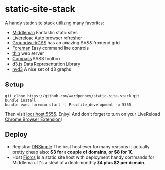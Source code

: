 # static-site-stack
A handy static site stack utilizing many favorites:

* [Middleman](http://middlemanapp.com/) Fantastic static sites
* [Livereload](http://livereload.com/) Auto browser refresher
* [GroundworkCSS](http://groundwork.sidereel.com/) has an amazing SASS frontend grid
* [Foreman](https://github.com/ddollar/foreman) Easy command line controls
* [thin](http://code.macournoyer.com/thin/) web server
* [Compass](http://compass-style.org/) SASS toolbox
* [d3.js](http://d3js.org/) Data Representation Library
* [nvd3](http://nvd3.org/) A nice set of d3 graphs

## Setup
```
git clone https://github.com/wardpenney/static-site-stack.git
bundle install
bundle exec foreman start -f Procfile_development -p 5555
```
Then visit [localhost:5555](http://localhost:5555). Enjoy! And don't forget to turn on your LiveReload [Chrome Browser Extension](https://chrome.google.com/webstore/detail/livereload/jnihajbhpnppcggbcgedagnkighmdlei?hl=en)!


## Deploy

* Registrar [DNSimple](https://dnsimple.com/) The best host ever for many reasons is actually pretty cheap also: **$3 for a couple of domains, or $8 for 10.**
* Host [Fjords](http://fjords.cc/) Is a static site host with deployment handy commands for Middleman. It's a steal of a deal: monthly **$4 plus $2 per domain**.
